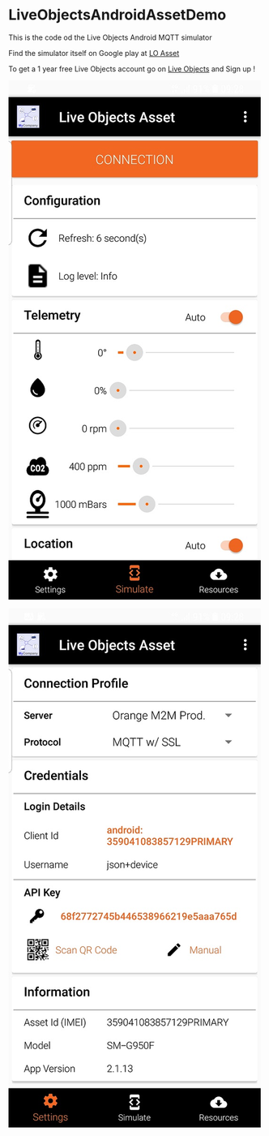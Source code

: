 # LiveObjectsAndroidAssetDemo
This is the code od the Live Objects Android MQTT simulator

Find the simulator itself on Google play at [LO Asset](https://play.google.com/store/apps/details?id=com.orange.lo.assetdemo)

To get a 1 year free Live Objects account go on [Live Objects](https://liveobjects.orange-business.com) and Sign up !

![](img/Screenshot3.jpg)

![](img/Screenshot4.jpg)
